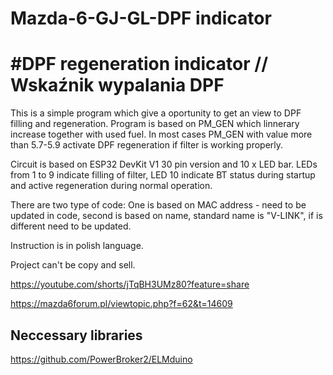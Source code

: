 # Mazda-6-GJ-GL-DPF indicator
# #DPF regeneration indicator // Wskaźnik wypalania DPF

This is a simple program which give a oportunity to get an view to DPF filling and regeneration. Program is based on PM_GEN which linnerary increase together with used fuel. In most cases PM_GEN with value more than 5.7-5.9 activate DPF regeneration if filter is working properly. 

Circuit is based on ESP32 DevKit V1 30 pin version and 10 x LED bar. LEDs from 1 to 9 indicate filling of filter, LED 10 indicate BT status during startup and active regeneration during normal operation. 

There are two type of code:
One is based on MAC address - need to be updated in code, second is based on name, standard name is "V-LINK", if is different need to be updated.

Instruction is in polish language.

Project can't be copy and sell.

https://youtube.com/shorts/jTqBH3UMz80?feature=share

https://mazda6forum.pl/viewtopic.php?f=62&t=14609

## Neccessary libraries
https://github.com/PowerBroker2/ELMduino

